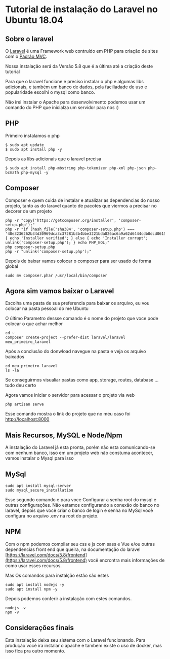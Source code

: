 # Tutorial de instalação do Laravel no Ubuntu 18.04

## Sobre o laravel

O [Laravel](https://laravel.com/docs/5.8) é uma Framework web contruído em PHP para criação de sites com o [Padrão MVC](https://pt.wikipedia.org/wiki/MVC).

Nossa instalação será da Versão 5.8 que é a última até a criação deste tutorial

Para que o laravel funcione e preciso instalar o php e algumas libs adicionais, e também um banco de dados, pela faciliadade de uso e popularidade escolhi o mysql como banco.

Não irei instalar o Apache para desenvolvimento podemos usar um comando do PHP que inicialza um servidor para nos :)

## PHP

Primeiro instalamos o php

```shell
$ sudo apt update
$ sudo apt install php -y
```

Depois as libs adicionais que o laravel precisa

```shell
$ sudo apt install php-mbstring php-tokenizer php-xml php-json php-bcmath php-mysql -y
```


## Composer

Composer e quem cuida de instalar e atualizar as dependencias do nosso projeto, tanto as do laravel quanto de pacotes que viermos a precisar no decorer de um projeto

```shell
php -r "copy('https://getcomposer.org/installer', 'composer-setup.php');"
php -r "if (hash_file('sha384', 'composer-setup.php') === '48e3236262b34d30969dca3c37281b3b4bbe3221bda826ac6a9a62d6444cdb0dcd0615698a5cbe587c3f0fe57a54d8f5') { echo 'Installer verified'; } else { echo 'Installer corrupt'; unlink('composer-setup.php'); } echo PHP_EOL;"
php composer-setup.php
php -r "unlink('composer-setup.php');"
```

Depois de baixar vamos colocar o composer para ser  usado de forma global 

```shell
sudo mv composer.phar /usr/local/bin/composer
```

## Agora sim vamos baixar o Laravel

Escolha uma pasta de sua preferencia para baixar os arquivo, eu vou colocar na pasta pessoal do me Ubuntu

O último Parametro dessse comando é o nome do projeto que voce pode colocar o que achar melhor


```shell
cd ~
composer create-project --prefer-dist laravel/laravel meu_primeiro_laravel
```

Após a conclusão do donwload navegue na pasta e veja os arquivo baixados

```shell
cd meu_primeiro_laravel
ls -la
```
Se conseguirmos visualiar pastas como app, storage, routes, database ... tudo deu certo

Agora vamos iniciar o servidor para acessar o projeto via web

```shell
php artisan serve
```

Esse comando mostra o link do projeto que no meu caso foi [http://localhost:8000](http://localhost:8000)


## Mais Recursos, MySQL e Node/Npm

A instalação do Laravel já esta pronta, porém não esta comunicando-se com nenhum banco, isso em um projeto web não constuma acontecer, vamos instalar o Mysql para isso

## MySql

```shell
sudo apt install mysql-server
sudo mysql_secure_installation
```

Esse segundo comando e para voce Configurar a senha root do mysql e outras configurações.
Não estamos configurando a conexão do banco no laravel, depois que você criar o banco de login e senha no MySql você configura no arquivo .env na root do projeto.


## NPM

Com o npm podemos compilar seu css e js com sass e Vue e/ou outras dependencias front end que queira, na documentação do laravel [https://laravel.com/docs/5.8/frontend](https://laravel.com/docs/5.8/frontend) você encrontra mais informações de como usar esses recursos.

Mas Os comandos para instalção estão são estes

```shell
sudo apt install nodejs -y
sudo apt install npm -y
```

Depois podemos conferir a instalação com estes comandos.

```shell
nodejs -v
npm -v
```

## Considerações finais

Esta instalação deixa seu sistema com o Laravel funcionando. Para produção você ira instalar o apache e tambem existe o uso de docker, mas isso fica pra outro momento.